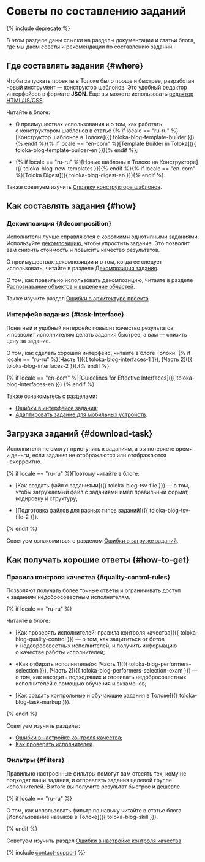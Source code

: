 # Советы по составлению заданий

{% include [deprecate](../../_includes/deprecate.md) %}

В этом разделе даны ссылки на разделы документации и статьи блога, где мы даем советы и рекомендации по составлению заданий.

## Где составлять задания {#where}

Чтобы запускать проекты в Толоке было проще и быстрее, разработан новый инструмент — конструктор шаблонов. Это удобный редактор интерфейсов в формате **JSON**. Еще вы можете использовать [редактор HTML/JS/CSS](spec.md).

Читайте в блоге:

- О преимуществах использования и о том, как работать с конструктором шаблонов в статье {% if locale == "ru-ru" %}[Конструктор шаблонов в Толоке]({{ toloka-blog-template-builder }}){% endif %}{% if locale == "en-com" %}[Template Builder in Toloka]({{ toloka-blog-template-builder-en }}){% endif %};

- {% if locale == "ru-ru" %}[Новые шаблоны в Толоке на Конструкторе]({{ toloka-blog-new-templates }}){% endif %}{% if locale == "en-com" %}[Toloka Digest]({{ toloka-blog-digest-en }}){% endif %}.

Также советуем изучить [Справку конструктора шаблонов](../../template-builder/index.md).

## Как составлять задания {#how}

### Декомпозиция {#decomposition}

Исполнители лучше справляются с короткими однотипными заданиями. Используйте [декомпозицию](../../glossary.md#decomposition), чтобы упростить задание. Это позволит вам снизить стоимость и повысить качество результатов.

О преимуществах декомпозиции и о том, когда ее следует использовать, читайте в разделе [Декомпозиция задания](solution-architecture.md).

О том, как правильно использовать декомпозицию, читайте в разделе [Распознавание объектов и выделение областей](image-segmentation-overview.md).

Также изучите раздел [Ошибки в архитектуре проекта](frequent-customer-errors.md#mistakes-architecture).

### Интерфейс задания {#task-interface}

Понятный и удобный интерфейс повысит качество результатов и позволит исполнителям делать задания быстрее, а вам — снизить цену за задание.

О том, как сделать хороший интерфейс, читайте в блоге Толоки: {% if locale == "ru-ru" %}[Часть 1]({{ toloka-blog-interfaces-1 }}), [Часть 2]({{ toloka-blog-interfaces-2 }}).{% endif %}

{% if locale == "en-com" %}[Guidelines for Effective Interfaces]({{ toloka-blog-interfaces-en }}).{% endif %}

Также ознакомьтесь с разделами:

- [Ошибки в интерфейсе задания](frequent-customer-errors.md#interface-mistakes);
- [Адаптировать задание для мобильных устройств](mobile.md).

## Загрузка заданий {#download-task}

Исполнители не смогут приступить к заданиям, а вы потеряете время и деньги, если задания не отображаются или отображаются некорректно.

{% if locale == "ru-ru" %}Поэтому читайте в блоге:

- [Как создать файл с заданиями]({{ toloka-blog-tsv-file }}) — о том, чтобы загружаемый файл с заданиями имел правильный формат, кодировку и структуру;

- [Подготовка файлов для разных типов заданий]({{ toloka-blog-tsv-file-2 }}).

{% endif %}

Советуем ознакомиться с разделом [Ошибки в загрузке заданий](frequent-customer-errors.md#loading-tasks-mistakes).

## Как получать хорошие ответы {#how-to-get}

### Правила контроля качества {#quality-control-rules}

Позволяют получать более точные ответы и ограничивать доступ к заданиям недобросовестным исполнителям.

{% if locale == "ru-ru" %}

Читайте в блоге:

- [Как проверять исполнителей: правила контроля качества]({{ toloka-blog-quality-control }}) — о том, как защититься от ботов и недобросовестных исполнителей, и получить информацию о качестве работы исполнителей;

- «Как отбирать исполнителей»: [Часть 1]({{ toloka-blog-performers-selection }}), [Часть 2]({{ toloka-blog-performers-selection-exam }}) — о том, как находить подходящих и отсеивать недобросовестных исполнителей с помощью обучения и экзаменов;

- [Как создать контрольные и обучающие задания в Толоке]({{ toloka-blog-task-markup }}).

{% endif %}

Советуем изучить разделы:

- [Ошибки в настройке контроля качества](frequent-customer-errors.md#quality-control-mistakes);
- [Как проверять исполнителей](check-performers.md).

### Фильтры {#filters}

Правильно настроенные фильтры помогут вам отсеять тех, кому не подходят ваши задания, и отправлять задания целевой группе исполнителей. В итоге вы получите результат быстрее и дешевле.

{% if locale == "ru-ru" %}

О том, как использовать фильтр по навыку читайте в статье блога [Использование навыков в Толоке]({{ toloka-blog-skill }}).

{% endif %}

Советуем изучить раздел [Ошибки в настройке контроля качества](frequent-customer-errors.md).

{% include [contact-support](../_includes/contact-support.md) %}